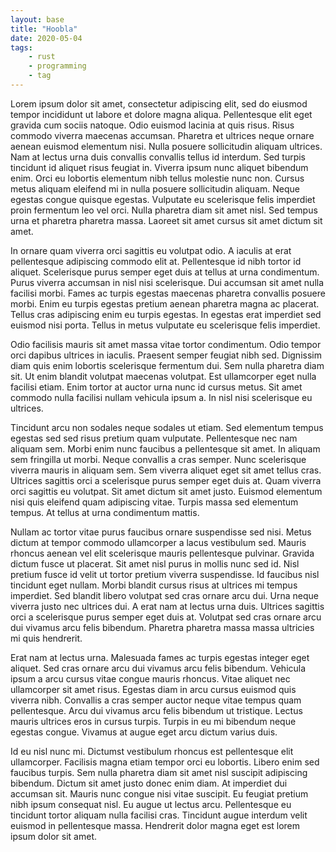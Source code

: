 ```yaml
---
layout: base
title: "Hoobla"
date: 2020-05-04
tags:
    - rust
    - programming
    - tag
---
```



Lorem ipsum dolor sit amet, consectetur adipiscing elit, sed do eiusmod tempor incididunt ut labore et dolore magna aliqua. Pellentesque elit eget gravida cum sociis natoque. Odio euismod lacinia at quis risus. Risus commodo viverra maecenas accumsan. Pharetra et ultrices neque ornare aenean euismod elementum nisi. Nulla posuere sollicitudin aliquam ultrices. Nam at lectus urna duis convallis convallis tellus id interdum. Sed turpis tincidunt id aliquet risus feugiat in. Viverra ipsum nunc aliquet bibendum enim. Orci eu lobortis elementum nibh tellus molestie nunc non. Cursus metus aliquam eleifend mi in nulla posuere sollicitudin aliquam. Neque egestas congue quisque egestas. Vulputate eu scelerisque felis imperdiet proin fermentum leo vel orci. Nulla pharetra diam sit amet nisl. Sed tempus urna et pharetra pharetra massa. Laoreet sit amet cursus sit amet dictum sit amet.



In ornare quam viverra orci sagittis eu volutpat odio. A iaculis at erat pellentesque adipiscing commodo elit at. Pellentesque id nibh tortor id aliquet. Scelerisque purus semper eget duis at tellus at urna condimentum. Purus viverra accumsan in nisl nisi scelerisque. Dui accumsan sit amet nulla facilisi morbi. Fames ac turpis egestas maecenas pharetra convallis posuere morbi. Enim eu turpis egestas pretium aenean pharetra magna ac placerat. Tellus cras adipiscing enim eu turpis egestas. In egestas erat imperdiet sed euismod nisi porta. Tellus in metus vulputate eu scelerisque felis imperdiet.



Odio facilisis mauris sit amet massa vitae tortor condimentum. Odio tempor orci dapibus ultrices in iaculis. Praesent semper feugiat nibh sed. Dignissim diam quis enim lobortis scelerisque fermentum dui. Sem nulla pharetra diam sit. Ut enim blandit volutpat maecenas volutpat. Est ullamcorper eget nulla facilisi etiam. Enim tortor at auctor urna nunc id cursus metus. Sit amet commodo nulla facilisi nullam vehicula ipsum a. In nisl nisi scelerisque eu ultrices.



Tincidunt arcu non sodales neque sodales ut etiam. Sed elementum tempus egestas sed sed risus pretium quam vulputate. Pellentesque nec nam aliquam sem. Morbi enim nunc faucibus a pellentesque sit amet. In aliquam sem fringilla ut morbi. Neque convallis a cras semper. Nunc scelerisque viverra mauris in aliquam sem. Sem viverra aliquet eget sit amet tellus cras. Ultrices sagittis orci a scelerisque purus semper eget duis at. Quam viverra orci sagittis eu volutpat. Sit amet dictum sit amet justo. Euismod elementum nisi quis eleifend quam adipiscing vitae. Turpis massa sed elementum tempus. At tellus at urna condimentum mattis.



Nullam ac tortor vitae purus faucibus ornare suspendisse sed nisi. Metus dictum at tempor commodo ullamcorper a lacus vestibulum sed. Mauris rhoncus aenean vel elit scelerisque mauris pellentesque pulvinar. Gravida dictum fusce ut placerat. Sit amet nisl purus in mollis nunc sed id. Nisl pretium fusce id velit ut tortor pretium viverra suspendisse. Id faucibus nisl tincidunt eget nullam. Morbi blandit cursus risus at ultrices mi tempus imperdiet. Sed blandit libero volutpat sed cras ornare arcu dui. Urna neque viverra justo nec ultrices dui. A erat nam at lectus urna duis. Ultrices sagittis orci a scelerisque purus semper eget duis at. Volutpat sed cras ornare arcu dui vivamus arcu felis bibendum. Pharetra pharetra massa massa ultricies mi quis hendrerit.



Erat nam at lectus urna. Malesuada fames ac turpis egestas integer eget aliquet. Sed cras ornare arcu dui vivamus arcu felis bibendum. Vehicula ipsum a arcu cursus vitae congue mauris rhoncus. Vitae aliquet nec ullamcorper sit amet risus. Egestas diam in arcu cursus euismod quis viverra nibh. Convallis a cras semper auctor neque vitae tempus quam pellentesque. Arcu dui vivamus arcu felis bibendum ut tristique. Lectus mauris ultrices eros in cursus turpis. Turpis in eu mi bibendum neque egestas congue. Vivamus at augue eget arcu dictum varius duis.



Id eu nisl nunc mi. Dictumst vestibulum rhoncus est pellentesque elit ullamcorper. Facilisis magna etiam tempor orci eu lobortis. Libero enim sed faucibus turpis. Sem nulla pharetra diam sit amet nisl suscipit adipiscing bibendum. Dictum sit amet justo donec enim diam. At imperdiet dui accumsan sit. Mauris nunc congue nisi vitae suscipit. Eu feugiat pretium nibh ipsum consequat nisl. Eu augue ut lectus arcu. Pellentesque eu tincidunt tortor aliquam nulla facilisi cras. Tincidunt augue interdum velit euismod in pellentesque massa. Hendrerit dolor magna eget est lorem ipsum dolor sit amet.
